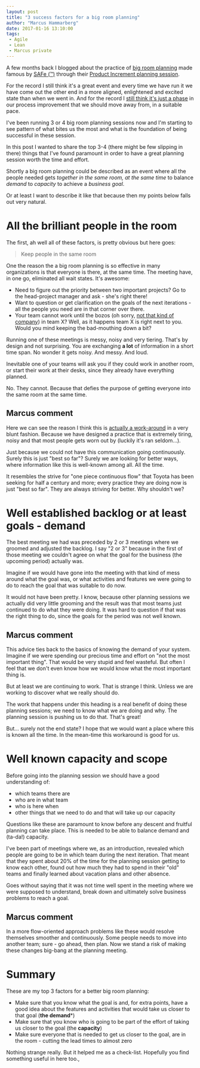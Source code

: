 ```yaml
---
layout: post
title: "3 success factors for a big room planning"
author: "Marcus Hammarberg"
date: 2017-01-16 13:10:00
tags:
 - Agile
 - Lean
 - Marcus private
---
```


A few months back I blogged about the practice of [big room planning](http://www.marcusoft.net/2016/10/big-room-planning-a-failure-testatment-i-like.html) made famous by [SAFe (&#8482;)](http://www.scaledagileframework.com/) through their [Product Increment planning session](http://www.scaledagileframework.com/pi-planning/).

For the record I still think it's a great event and every time we have run it we have come out the other end in a more aligned, enlightened and excited state than when we went in. And for the record I [still think it's just a phase](http://www.marcusoft.net/2016/10/big-room-planning-a-failure-testatment-i-like.html) in our process improvement that we should move away from, in a suitable pace. 

I've been running 3 or 4 big room planning sessions now and I'm starting to see pattern of what bites us the most and what is the foundation of being successful in these session. 

In this post I wanted to share the top 3-4 (there might be few slipping in there) things that I've found paramount in order to have a great planning session worth the time and effort. 

<!-- excerpt-end -->

Shortly a big room planning could be described as an event where all the people needed gets *together in the same room, at the same time* to balance *demand* to *capacity* to achieve a *business goal*. 

Or at least I want to describe it like that because then my points below falls out very natural. 

# All the brilliant people in the room
The first, ah well all of these factors, is pretty obvious but here goes:

>Keep people in the same room  

One the reason the a big room planning is so effective in many organizations is that everyone is there, at the same time. The meeting have, in one go, eliminated all wait states. It's awesome: 

* Need to figure out the priority between two important projects? Go to the head-project manager and ask - she's right there! 
* Want to question or get clarification on the goals of the next iterations - all the people you need are in that corner over there. 
* Your team cannot work until the bozos (oh sorry, [not that kind of company](http://www.marcusoft.net/2017/01/kindness.html)) in team X? Well, as it happens team X is right next to you. Would you mind keeping the bad-mouthing down a bit? 

Running one of these meetings is messy, noisy and very tiering. That's by design and not surprising. You are exchanging **a lot** of information in a short time span. No wonder it gets noisy. And messy. And loud. 

Inevitable one of your teams will ask you if they could work in another room, or start their work at their desks, since they already have everything planned. 

No. They cannot. Because that defies the purpose of getting everyone into the same room at the same time. 

## Marcus comment
Here we can see the reason I think this is [actually a work-around](http://www.marcusoft.net/2016/10/big-room-planning-a-failure-testatment-i-like.html) in a very blunt fashion. Because we have designed a practice that is extremely tiring, noisy and that most people gets worn out by (luckily it's ran seldom...). 

Just because we could not have this communication going continuously. Surely this is just "best so far"? Surely we are looking for better ways, where information like this is well-known among all. All the time. 

It resembles the strive for "one piece continuous flow" that Toyota has been seeking for half a century and more; every practice they are doing now is just "best so far". They are always striving for better. Why shouldn't we? 

# Well established backlog or at least goals - demand
The best meeting we had was preceded by 2 or 3 meetings where we groomed and adjusted the backlog. I say "2 or 3" because in the first of those meeting we couldn't agree on what the goal for the business (the upcoming period) actually was. 

Imagine if we would have gone into the meeting with that kind of mess around what the goal was, or what activities and features we were going to do to reach the goal that was suitable to do now. 

It would not have been pretty. I know, because other planning sessions we actually did very little grooming and the result was that most teams just continued to do what they were doing. It was hard to question if that was the right thing to do, since the goals for the period was not well known. 

## Marcus comment
This advice ties back to the basics of knowing the demand of your system. Imagine if we were spending our precious time and effort on "not the most important thing". That would be very stupid and feel wasteful. But often I feel that we don't even know how we would know what the most important thing is. 

But at least we are continuing to work. That is strange I think. Unless we are working to discover what we really should do. 

The work that happens under this heading is a real benefit of doing these planning sessions; we need to know what we are doing and why. The planning session is pushing us to do that. That's great! 

But... surely not the end state? I hope that we would want a place where this is known all the time. In the mean-time this workaround is good for us. 

# Well known capacity and scope
Before going into the planning session we should have a good understanding of:

* which teams there are
* who are in what team
* who is here when
* other things that we need to do and that will take up our capacity

Questions like these are paramount to know before any descent and fruitful planning can take place. This is needed to be able to balance demand and (ta-da!) capacity. 

I've been part of meetings where we, as an introduction, revealed which people are going to be in which team during the next iteration. That meant that they spent about 20% of the time for the planning session getting to know each other, found out how much they had to spend in their "old" teams and finally learned about vacation plans and other absence. 

Goes without saying that it was not time well spent in the meeting where we were supposed to understand, break down and ultimately solve business problems to reach a goal. 

## Marcus comment
In a more flow-oriented approach problems like these would resolve themselves smoother and continuously. Some people needs to move into another team; sure - go ahead, then plan. Now we stand a risk of making these changes big-bang at the planning meeting. 

# Summary
These are my top 3 factors for a better big room planning:

* Make sure that you know what the goal is and, for extra points, have a good idea about the features and activities that would take us closer to that goal (**the demand***)
* Make sure that you know who is going to be part of the effort of taking us closer to the goal (the **capacity**)
* Make sure everyone that is needed to get us closer to the goal, are in the room - cutting the lead times to almost zero

Nothing strange really. But it helped me as a check-list. Hopefully you find something useful in here too.,
